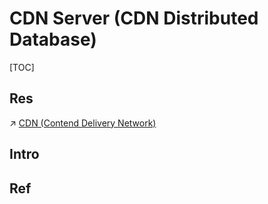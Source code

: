 # CDN Server (CDN Distributed Database)

[TOC]



## Res
↗ [CDN (Contend Delivery Network)](../../../../🏎️%20Computer%20Networking%20and%20Communication/📌%20Computer%20Networking%20Basics/0x01%20Application%20Layer/CDN%20(Contend%20Delivery%20Network).md)


## Intro


## Ref

